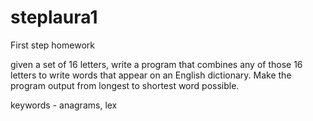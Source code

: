 # steplaura1
First step homework 

given a set of 16 letters, write a program that combines any of those 16 letters to write words that appear on an English dictionary. 
Make the program output from longest to shortest word possible. 


keywords - anagrams, lex 


